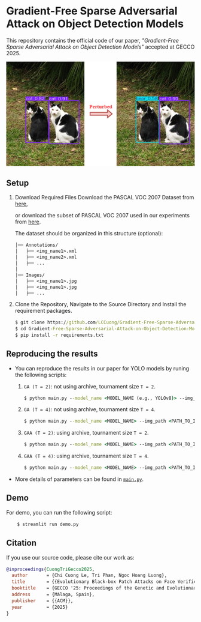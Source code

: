 # Gradient-Free Sparse Adversarial Attack on Object Detection Models
This repository contains the official code of our paper, *"Gradient-Free Sparse Adversarial Attack on Object Detection Models"* accepted at GECCO 2025.

![overview](imgs/overview.png)

## Setup
1. Download Required Files
    Download the PASCAL VOC 2007 Dataset from [here](https://www.kaggle.com/datasets/zaraks/pascal-voc-2007/data),
    
    or download the subset of PASCAL VOC 2007 used in our experiments from [here](https://www.kaggle.com/datasets/cuonglch/pascalvoc-testset-ver1/data).

    The dataset should be organized in this structure (optional):    
    ```LFW dataset/  
    │── Annotations/  
    │   ├── <img_name1>.xml  
    │   ├── <img_name2>.xml  
    │   ├── ...  
    │  
    │── Images/  
    │   ├── <img_name1>.jpg  
    │   ├── <img_name1>.jpg  
    │   ├── ...  

2. Clone the Repository, Navigate to the Source Directory and Install the requirement packages.

    ```cmd
    $ git clone https://github.com/LCCuong/Gradient-Free-Sparse-Adversarial-Attack-on-Object-Detection-Models
    $ cd Gradient-Free-Sparse-Adversarial-Attack-on-Object-Detection-Models
    $ pip install -r requirements.txt
    ``` 

## Reproducing the results
- You can reproduce the results in our paper for YOLO models by runing the following scripts:

    1. `GA (T = 2)`: not using archive, tournament size `T = 2`.
        ```cmd
        $ python main.py --model_name <MODEL_NAME (e.g., YOLOv8)> --img_path <PATH_TO_Images> --tournament_size 2 --elite_prob 0.0
        ```
    2. `GA (T = 4)`: not using archive, tournament size `T = 4`.
        ```cmd
        $ python main.py --model_name <MODEL_NAME> --img_path <PATH_TO_Images> --tournament_size 4 --elite_prob 0.0
        ```

    3. `GAA (T = 2)`: using archive, tournament size `T = 2`.
        ```cmd
        $ python main.py --model_name <MODEL_NAME> --img_path <PATH_TO_Images> --tournament_size 2
        ```
    4. `GAA (T = 4)`: using archive, tournament size `T = 4`.
        ```cmd
        $ python main.py --model_name <MODEL_NAME> --img_path <PATH_TO_Images> --tournament_size 4
        ```

- More details of parameters can be found in [`main.py`](https://github.com/LCCuong/Gradient-Free-Sparse-Adversarial-Attack-on-Object-Detection-Models/main.py#L25).


<!-- # Visualization -->
<!-- Source code for results visualization can be found here [script/] -->
## Demo
For demo, you can run the following script:
```cmd
    $ streamlit run demo.py
```


## Citation

If you use our source code, please cite our work as:

```bibtex
@inproceedings{CuongTriGecco2025,
  author       = {Chi Cuong Le, Tri Phan, Ngoc Hoang Luong},
  title        = {{Evolutionary Black-box Patch Attacks on Face Verification}},
  booktitle    = {GECCO '25: Proceedings of the Genetic and Evolutionary Computation Conference},
  address      = {Málaga, Spain},
  publisher    = {{ACM}},
  year         = {2025}
}
```